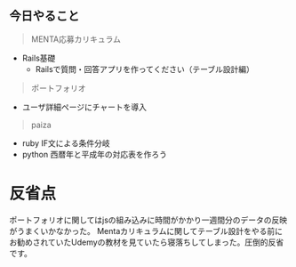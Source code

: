 ## 今日やること

> MENTA応募カリキュラム
- Rails基礎
  - Railsで質問・回答アプリを作ってください（テーブル設計編）
 


> ポートフォリオ
- ユーザ詳細ページにチャートを導入


> paiza
- ruby IF文による条件分岐 
- python 西暦年と平成年の対応表を作ろう

# 反省点
ポートフォリオに関してはjsの組み込みに時間がかかり一週間分のデータの反映がうまくいかなかった。
Mentaカリキュラムに関してテーブル設計をやる前にお勧めされていたUdemyの教材を見ていたら寝落ちしてしまった。圧倒的反省です。
